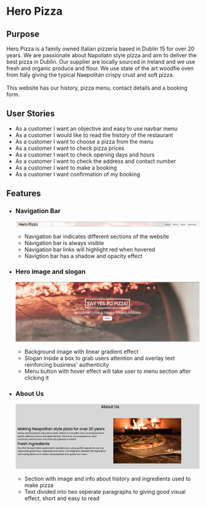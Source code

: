 # **Hero Pizza**

## **Purpose** ##

Hero Pizza is a family owned Italian pizzeria based in Dublin 15 for over 20 years. We are passionate about Napoliatn style pizza and aim to deliver the best pizza in Dublin. Our supplier are locally sourced in Ireland and we use fresh and organic produce and flour. We use state of the art woodfie oven from Italy giving the typical Naepolitan crispy crust and soft pizza.<br><br> This website has our history, pizza menu, contact details and a booking form.

## **User Stories** ##

- As a customer I want an objective and easy to use navbar menu
- As a customer I would like to read the history of the restaurant
- As a customer I want to choose a pizza from the menu
- As a customer I want to check pizza prices
- As a customer I want to check opening days and hours
- As a customer I want to check the address and contact number
- As a customer I want to make a booking
- As a customer I want confirmation of my booking

## **Features**

- ### Navigation Bar
    ![Navigation Bar](docs/navbar.jpg)
    - Navigation bar indicates different sections of the website
    - Navigation bar is always visible
    - Navigation bar links will highlight red when hovered
    - Navigtion bar has a shadow and opacity effect

- ### Hero image and slogan
    ![Hero image and slogan](docs/hero-image-and-slogan.jpg)
    - Background image with linear gradient effect
    - Slogan inside a box to grab users attention and overlay text reinforcing business' authenticity
    - Menu button with hover effect will take user to menu section after clicking it

- ### About Us
    ![About Us](docs/about-us.jpg)
    - Section with image and info about history and ingredients used to make pizza
    - Text divided into two seperate paragraphs to giving good visual effect, short and easy to read








